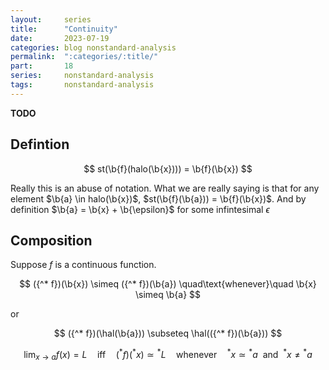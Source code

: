 ```yaml
---
layout:     series
title:      "Continuity"
date:       2023-07-19
categories: blog nonstandard-analysis
permalink:  ":categories/:title/"
part:       18
series:     nonstandard-analysis
tags:       nonstandard-analysis
---
```


**TODO**

## Defintion

$$
st(\b{f}(halo(\b{x}))) = \b{f}(\b{x})
$$

Really this is an abuse of notation. What we are really saying is that for any element $\b{a} \in halo(\b{x})$, $st(\b{f}(\b{a})) = \b{f}(\b{x})$. And by definition $\b{a} = \b{x} + \b{\epsilon}$ for some infintesimal $\epsilon$

## Composition

Suppose $f$ is a continuous function. 

$$
({^* f})(\b{x}) \simeq ({^* f})(\b{a}) \quad\text{whenever}\quad \b{x} \simeq \b{a}
$$

or 

$$
({^* f})(\hal(\b{a})) \subseteq \hal(({^* f})(\b{a}))
$$

$$
\lim_{x \rightarrow a} f(x) = L \quad\text{iff}\quad ({^* f})({^* x}) \simeq {^* L} \quad\text{whenever}\quad {^* x} \simeq {^* a} \ \text{ and } \ {^* x} \neq {^* a}
$$